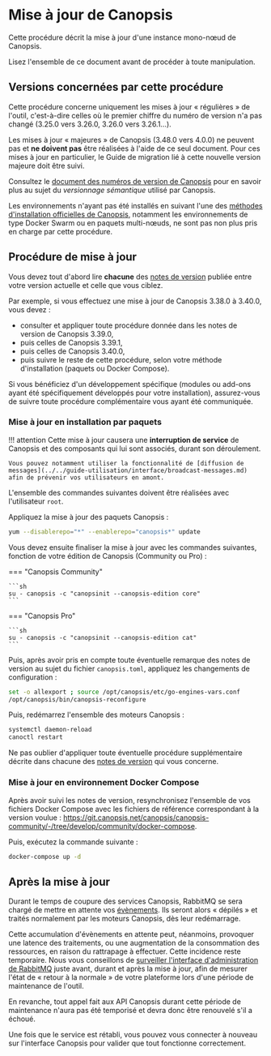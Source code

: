 # Mise à jour de Canopsis

Cette procédure décrit la mise à jour d'une instance mono-nœud de Canopsis.

Lisez l'ensemble de ce document avant de procéder à toute manipulation.

## Versions concernées par cette procédure

Cette procédure concerne uniquement les mises à jour « régulières » de l'outil, c'est-à-dire celles où le premier chiffre du numéro de version n'a pas changé (3.25.0 vers 3.26.0, 3.26.0 vers 3.26.1…).

Les mises à jour « majeures » de Canopsis (3.48.0 vers 4.0.0) ne peuvent pas et **ne doivent pas** être réalisées à l'aide de ce seul document. Pour ces mises à jour en particulier, le Guide de migration lié à cette nouvelle version majeure doit être suivi.

Consultez le [document des numéros de version de Canopsis](numeros-version-canopsis.md) pour en savoir plus au sujet du *versionnage sémantique* utilisé par Canopsis.

Les environnements n'ayant pas été installés en suivant l'une des [méthodes d'installation officielles de Canopsis](../installation/index.md#methodes-dinstallation-de-canopsis), notamment les environnements de type Docker Swarm ou en paquets multi-nœuds, ne sont pas non plus pris en charge par cette procédure.

## Procédure de mise à jour

Vous devez tout d'abord lire **chacune** des [notes de version](../../index.md#notes-de-version) publiée entre votre version actuelle et celle que vous ciblez.

Par exemple, si vous effectuez une mise à jour de Canopsis 3.38.0 à 3.40.0, vous devez :

*  consulter et appliquer toute procédure donnée dans les notes de version de Canopsis 3.39.0,
*  puis celles de Canopsis 3.39.1,
*  puis celles de Canopsis 3.40.0,
*  puis suivre le reste de cette procédure, selon votre méthode d'installation (paquets ou Docker Compose).

Si vous bénéficiez d'un développement spécifique (modules ou add-ons ayant été spécifiquement développés pour votre installation), assurez-vous de suivre toute procédure complémentaire vous ayant été communiquée.

### Mise à jour en installation par paquets

!!! attention
    Cette mise à jour causera une **interruption de service** de Canopsis et des composants qui lui sont associés, durant son déroulement.
    
    Vous pouvez notamment utiliser la fonctionnalité de [diffusion de messages](../../guide-utilisation/interface/broadcast-messages.md) afin de prévenir vos utilisateurs en amont.

L'ensemble des commandes suivantes doivent être réalisées avec l'utilisateur `root`.

Appliquez la mise à jour des paquets Canopsis :

```sh
yum --disablerepo="*" --enablerepo="canopsis*" update
```

Vous devez ensuite finaliser la mise à jour avec les commandes suivantes, fonction de votre édition de Canopsis (Community ou Pro) :

=== "Canopsis Community"

    ```sh
    su - canopsis -c "canopsinit --canopsis-edition core"
    ```

=== "Canopsis Pro"

    ```sh
    su - canopsis -c "canopsinit --canopsis-edition cat"
    ```

Puis, après avoir pris en compte toute éventuelle remarque des notes de version au sujet du fichier `canopsis.toml`, appliquez les changements de configuration :

```bash
set -o allexport ; source /opt/canopsis/etc/go-engines-vars.conf
/opt/canopsis/bin/canopsis-reconfigure
``` 

Puis, redémarrez l'ensemble des moteurs Canopsis :

```sh
systemctl daemon-reload
canoctl restart
```

Ne pas oublier d'appliquer toute éventuelle procédure supplémentaire décrite dans chacune des [notes de version](../../index.md#notes-de-version) qui vous concerne.


### Mise à jour en environnement Docker Compose

Après avoir suivi les notes de version, resynchronisez l'ensemble de vos fichiers Docker Compose avec les fichiers de référence correspondant à la version voulue : <https://git.canopsis.net/canopsis/canopsis-community/-/tree/develop/community/docker-compose>.

Puis, exécutez la commande suivante :

```sh
docker-compose up -d
```

## Après la mise à jour

Durant le temps de coupure des services Canopsis, RabbitMQ se sera chargé de mettre en attente vos [évènements](../../guide-utilisation/vocabulaire/index.md#evenement). Ils seront alors « dépilés » et traités normalement par les moteurs Canopsis, dès leur redémarrage.

Cette accumulation d'évènements en attente peut, néanmoins, provoquer une latence des traitements, ou une augmentation de la consommation des ressources, en raison du rattrapage à effectuer. Cette incidence reste temporaire. Nous vous conseillons de [surveiller l'interface d'administration de RabbitMQ](../../guide-de-depannage/rabbitmq-webui.md) juste avant, durant et après la mise à jour, afin de mesurer l'état de « retour à la normale » de votre plateforme lors d'une période de maintenance de l'outil.

En revanche, tout appel fait aux API Canopsis durant cette période de maintenance n'aura pas été temporisé et devra donc être renouvelé s'il a échoué.

Une fois que le service est rétabli, vous pouvez vous connecter à nouveau sur l'interface Canopsis pour valider que tout fonctionne correctement.
